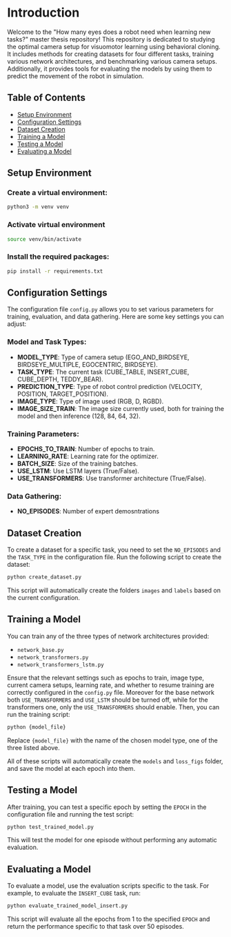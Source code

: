 # Introduction

Welcome to the "How many eyes does a robot need when learning new tasks?"
master thesis repository! This repository is dedicated to studying the optimal camera setup for visuomotor learning using behavioral cloning. It includes methods for creating datasets for four different tasks, training various network architectures, and benchmarking various camera setups. Additionally, it provides tools for evaluating the models by using them to predict the movement of the robot in simulation.

## Table of Contents

- [Setup Environment](#setup-environment)
- [Configuration Settings](#configuration-settings)
- [Dataset Creation](#dataset-creation)
- [Training a Model](#training-the-model)
- [Testing a Model](#testing-the-model)
- [Evaluating a Model](#evaluating-the-model)


## Setup Environment

### Create a virtual environment:

```sh
python3 -m venv venv
```

### Activate virtual environment
```sh
source venv/bin/activate
```

### Install the required packages:
```sh
pip install -r requirements.txt
```



## Configuration Settings

The configuration file `config.py` allows you to set various parameters for training, evaluation, and data gathering. Here are some key settings you can adjust:

### Model and Task Types:

- **MODEL_TYPE**: Type of camera setup (EGO_AND_BIRDSEYE, BIRDSEYE_MULTIPLE, EGOCENTRIC, BIRDSEYE).
- **TASK_TYPE**: The current task (CUBE_TABLE, INSERT_CUBE, CUBE_DEPTH, TEDDY_BEAR).
- **PREDICTION_TYPE**: Type of robot control prediction (VELOCITY, POSITION, TARGET_POSITION).
- **IMAGE_TYPE**: Type of image used (RGB, D, RGBD).
- **IMAGE_SIZE_TRAIN**: The image size currently used, both for training the model and then inference (128, 84, 64, 32).

### Training Parameters:

- **EPOCHS_TO_TRAIN**: Number of epochs to train.
- **LEARNING_RATE**: Learning rate for the optimizer.
- **BATCH_SIZE**: Size of the training batches.
- **USE_LSTM**: Use LSTM layers (True/False).
- **USE_TRANSFORMERS**: Use transformer architecture (True/False).

### Data Gathering:

- **NO_EPISODES**: Number of expert demosntrations


## Dataset Creation

To create a dataset for a specific task, you need to set the `NO_EPISODES` and the `TASK_TYPE` in the configuration file. Run the following script to create the dataset:

```sh
python create_dataset.py
```
This script will automatically create the folders `images` and `labels` based on the current configuration.



## Training a Model

You can train any of the three types of network architectures provided:

- `network_base.py`
- `network_transformers.py`
- `network_transformers_lstm.py`

Ensure that the relevant settings such as epochs to train, image type, current camera setups, learning rate, and whether to resume training are correctly configured in the `config.py` file. Moreover for the base network both `USE_TRANSFORMERS` and `USE_LSTM` should be turned off, while for the transformers one, only the `USE_TRANSFORMERS` should enable. Then, you can run the training script:

```sh
python {model_file}
```

Replace `{model_file}` with the name of the chosen model type, one of the three listed above.

All of these scripts will automatically create the `models` and `loss_figs` folder, and save the model at each epoch into them.



## Testing a Model

After training, you can test a specific epoch by setting the `EPOCH` in the configuration file and running the test script:

```sh
python test_trained_model.py
```

This will test the model for one episode without performing any automatic evaluation.


## Evaluating a Model

To evaluate a model, use the evaluation scripts specific to the task. For example, to evaluate the `INSERT_CUBE` task, run:

```sh
python evaluate_trained_model_insert.py
```
This script will evaluate all the epochs from 1 to the specified `EPOCH` and return the performance specific to that task over 50 episodes.
